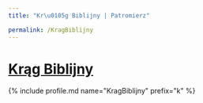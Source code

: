 ```yaml
---
title: "Kr\u0105g Biblijny | Patromierz"

permalink: /KragBiblijny
---
```


# [Krąg Biblijny](https://patronite.pl/KragBiblijny)

{% include profile.md name="KragBiblijny" prefix="k" %}
